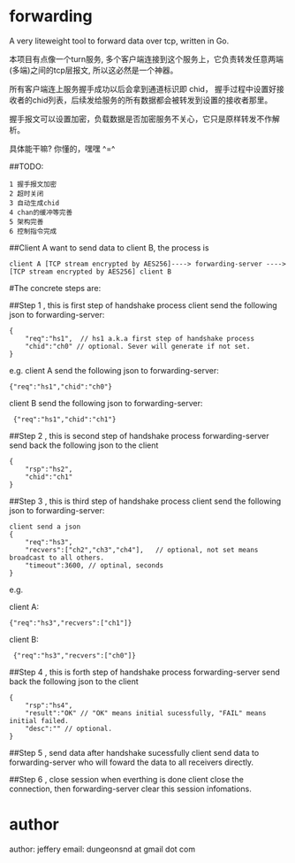 # forwarding
A very liteweight tool to forward data over tcp,  written in Go.

本项目有点像一个turn服务, 多个客户端连接到这个服务上，它负责转发任意两端(多端)之间的tcp层报文, 所以这必然是一个神器。

所有客户端连上服务握手成功以后会拿到通道标识即 chid， 握手过程中设置好接收者的chid列表，后续发给服务的所有数据都会被转发到设置的接收者那里。

握手报文可以设置加密，负载数据是否加密服务不关心，它只是原样转发不作解析。


具体能干嘛? 你懂的，嘿嘿 ^=^




##TODO:
```
1 握手报文加密
2 超时关闭
3 自动生成chid
4 chan的缓冲等完善
5 架构完善
6 控制指令完成
```


##Client A want to send data to client B, the process is
```
client A [TCP stream encrypted by AES256]----> forwarding-server ----> [TCP stream encrypted by AES256] client B
```



#The concrete steps are:


##Step 1 , this is first step of handshake process
client send the following json to forwarding-server: 

```
{
    "req":"hs1",  // hs1 a.k.a first step of handshake process
    "chid":"ch0" // optional. Sever will generate if not set.
}
```


e.g.
client A send the following json to forwarding-server: 

```
{"req":"hs1","chid":"ch0"}
```

client B send the following json to forwarding-server:

```
 {"req":"hs1","chid":"ch1"}

```


##Step 2  , this is second step of handshake process
forwarding-server send back the following json to the client

```
{
    "rsp":"hs2",   
    "chid":"ch1" 
}

```


##Step 3  , this is third step of handshake process
client send the following json to forwarding-server: 

```
client send a json
{  
    "req":"hs3",   
    "recvers":["ch2","ch3","ch4"],   // optional, not set means broadcast to all others.
    "timeout":3600, // optinal, seconds
}

```


e.g.

client A: 

```
{"req":"hs3","recvers":["ch1"]}

```
client B:

```
 {"req":"hs3","recvers":["ch0"]}

```


##Step 4 , this is forth step of handshake process
forwarding-server send back the following json to the client

```
{   
    "rsp":"hs4",   
    "result":"OK" // "OK" means initial sucessfully, "FAIL" means initial failed.
    "desc":"" // optional.
}
```


##Step 5 , send data after handshake sucessfully
client send data to forwarding-server who will foward the data to all receivers directly.


##Step 6 , close session when everthing is done
client close the connection, then forwarding-server clear this session infomations.



# author
author: jeffery
email: dungeonsnd at gmail dot com


